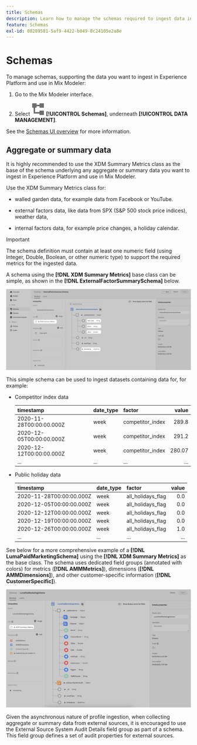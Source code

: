 ```yaml
---
title: Schemas
description: Learn how to manage the schemas required to ingest data into Mix Modeler.
feature: Schemas
exl-id: 08289581-5af9-4422-b049-8c24105e2a8e
---
```

# Schemas

To manage schemas, supporting the data you want to ingest in Experience Platform and use in Mix Modeler:

1. Go to the Mix Modeler interface.

1. Select ![Schemas](../assets/icons/Schemas.svg) **[!UICONTROL Schemas]**, underneath **[!UICONTROL DATA MANAGEMENT]**. 

See the [Schemas UI overview](https://experienceleague.adobe.com/docs/experience-platform/xdm/ui/overview.html?lang=en) for more information.

## Aggregate or summary data

It is highly recommended to use the XDM Summary Metrics class as the base of the schema underlying any aggregate or summary data you want to ingest in Experience Platform and use in Mix Modeler.

Use the XDM Summary Metrics class for:

- walled garden data, for example data from Facebook or YouTube.

- external factors data, like data from SPX (S&P 500 stock price indices), weather data,

- internal factors data, for example price changes, a holiday calendar.

>[!IMPORTANT]
>
>The schema definition must contain at least one numeric field (using Integer, Double, Boolean, or other numeric type) to support the required metrics for the ingested data.

A schema using the **[!DNL XDM Summary Metrics]** base class can be simple, as shown in the **[!DNL ExternalFactorSummarySchema]** below.

![External Factors Schema](../assets/external-factors-schema.png)

This simple schema can be used to ingest datasets containing data for, for example:

- Competitor index data

  | timestamp | date_type | factor | value |
  |---|---|---|--:|
  | 2020-11-28T00:00:00.000Z | week | competitor_index | 289.8 |
  | 2020-12-05T00:00:00.000Z | week | competitor_index | 291.2 |
  | 2020-12-12T00:00:00.000Z | week | competitor_index | 280.07 |
  | ... | ... | ... | ... |
 
- Public holiday data

  | timestamp | date_type | factor | value |
  |---|---|---|--:|
  | 2020-11-28T00:00:00.000Z | week | all_holidays_flag | 0.0 |
  | 2020-12-05T00:00:00.000Z | week | all_holidays_flag | 0.0 |
  | 2020-12-12T00:00:00.000Z | week | all_holidays_flag | 0.0 |
  | 2020-12-19T00:00:00.000Z | week | all_holidays_flag | 0.0 |
  | 2020-12-26T00:00:00.000Z | week | all_holidays_flag | 1.0 |
  | ... | ... | ... | ... |


See below for a more comprehensive example of a **[!DNL LumaPaidMarketingSchema]** using the **[!DNL XDM Summary Metrics]** as the base class. The schema uses dedicated field groups (annotated with colors) for metrics (**[!DNL AMMMetrics]**), dimensions (**[!DNL AMMDimensions]**), and other customer-specific information (**[!DNL CustomerSpecific]**). 

![Summary Schema](../assets/summary-schema.png)

Given the asynchronous nature of profile ingestion, when collecting aggregate or summary data from external sources, it is encouraged to use the External Source System Audit Details field group as part of a schema. This field group defines a set of audit properties for external sources.
